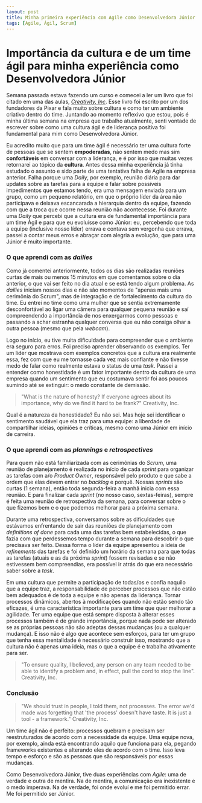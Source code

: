 ```yaml
---
layout: post
title: Minha primeira experiência com Agile como Desenvolvedora Júnior
tags: [Agile, Ágil, Scrum]
---
```




# Importância da cultura e de um time ágil para minha experiência como Desenvolvedora Júnior

Semana passada estava fazendo um curso e comecei a ler um livro que foi citado em uma das aulas, [*Creativity, Inc*](https://www.amazon.com.br/Creativity-Inc-Overcoming-Unseen-Inspiration/dp/0812993012). Esse livro foi escrito por um dos fundadores da Pixar e fala muito sobre cultura e como ter um ambiente criativo dentro do time. Juntando ao momento reflexivo que estou, pois é minha última semana na empresa que trabalho atualmente, senti vontade de escrever sobre como uma cultura ágil e de liderança positiva foi fundamental para mim como Desenvolvedora Júnior.

Eu acredito muito que para um time ágil é necessário ter uma cultura forte de pessoas que se sentem **empoderadas**, não sentem medo mas sim **confortáveis** em conversar com a liderança, e é por isso que muitas vezes retornarei ao tópico da **cultura**. Antes dessa minha experiência já tinha estudado o assunto e sido parte de uma tentativa falha de Agile na empresa anterior. Falha porque uma *Daily*, por exemplo, reunião diária para dar updates sobre as tarefas para a equipe e falar sobre possíveis impedimentos que estamos tendo, era uma mensagem enviada para um grupo, como um pequeno relatório, em que o próprio líder da área não participava e deixava escancarada a hierarquia dentro da equipe, fazendo com que a troca que ocorre nessa reunião não acontecesse. Foi durante uma *Daily* que percebi que a cultura era de fundamental importância para um time Ágil e para que eu evoluísse como Júnior: eu, percebendo que toda a equipe (inclusive nosso líder) errava e contava sem vergonha que errava, passei a contar meus erros e abraçar com alegria a evolução, que para uma Júnior é muito importante.

### O que aprendi com as *dailies*

Como já comentei anteriormente, todos os dias são realizadas reuniões curtas de mais ou menos 15 minutos em que comentamos sobre o dia anterior, o que vai ser feito no dia atual e se está tendo algum problema. As *dailies* iniciam nossos dias e não são momentos de "apenas mais uma cerimônia do Scrum", mas de integração e de fortalecimento da cultura do time. Eu entrei no time como uma mulher que se sentia extremamente desconfortável ao ligar uma câmera para qualquer pequena reunião e saí compreendendo a importância de nos enxergarmos como pessoas e passando a achar estranha qualquer conversa que eu não consiga olhar a outra pessoa (mesmo que pela *webcam*).

Logo no início, eu tive muita dificuldade para compreender que o ambiente era seguro para erros. Foi preciso aprender observando os exemplos. Ter um líder que mostrava com exemplos concretos que a cultura era realmente essa, fez com que eu me tornasse cada vez mais confiante e não tivesse medo de falar como realmente estava o status de uma *task*. Passei a entender como honestidade é um fator importante dentro da cultura de uma empresa quando um sentimento que eu costumava sentir foi aos poucos sumindo até se extinguir: o medo constante de demissão. 

> "What is the nature of honesty? If everyone agrees about its importance, why do we find it hard to be frank?" Creativity, Inc.

Qual é a natureza da honestidade? Eu não sei. Mas hoje sei identificar o sentimento saudável que ela traz para uma equipe: a liberdade de compartilhar ideias, opiniões e críticas, mesmo como uma Júnior em início de carreira.

### O que aprendi com as *plannings* e *retrospectives*

Para quem não está familiarizada com as cerimônias do *Scrum*, uma reunião de planejamento é realizada no início de cada *sprint* para organizar as tarefas com a/o *Product Owner*, responsável pelo produto e que sabe a ordem que elas devem entrar no *backlog* e porquê. Nossas *sprints* são curtas (1 semana), então toda segunda-feira a manhã inicia com essa reunião. E para finalizar cada *sprint* (no nosso caso, sextas-feiras), sempre é feita uma reunião de retrospectiva da semana, para conversar sobre o que fizemos bem e o que podemos melhorar para a próxima semana.

Durante uma retrospectiva, conversamos sobre as dificuldades que estávamos enfrentando de sair das reuniões de planejamento com *definitions of done* para cada uma das tarefas bem estabelecidas, o que fazia com que perdessemos tempo durante a semana para descobrir o que precisava ser feito. Dessa forma o líder da equipe apresentou a ideia de *refinements* das tarefas e foi definido um horário da semana para que todas as tarefas (atuais e as da próxima *sprint*) fossem revisadas e se não estivessem bem compreendias, era possível ir atrás do que era necessário saber sobre a *task*.

Em uma cultura que permite a participação de todas/os e confia naquilo que a equipe traz, a responsabilidade de perceber processos que não estão bem adequados é de toda a equipe e não apenas da liderança. Tornar processos dinâmicos, abertos à modificações quando não estão sendo tão eficazes, é uma característica importante para um time que quer melhorar a agilidade. Ter uma equipe que está sempre disposta à alterar esses processos também é de grande importância, porque nada pode ser alterado se as próprias pessoas não são adeptas dessas mudanças (ou a qualquer mudança). E isso não é algo que acontece sem esforços, para ter um grupo que tenha essa mentalidade é necessário construir isso, mostrando que a cultura não é apenas uma ideia, mas o que a equipe é e trabalha ativamente para ser.

> "To ensure quality, I believed, any person on any team needed to be able to identify a problem and, in effect, pull the cord to stop the line". Creativity, Inc.

### Conclusão

>  "We should trust in people, I told them, not processes. The error we'd made was forgetting that 'the process' doesn't have taste. It is just a tool - a framework." Creativity, Inc.

Um time ágil não é perfeito: processos quebram e precisam ser reestruturados de acordo com a necessidade da equipe. Uma equipe nova, por exemplo, ainda está encontrando aquilo que funciona para ela, pegando frameworks existentes e alterando eles de acordo com o time. Isso leva tempo e esforço e são as pessoas que são responsáveis por essas mudanças.

Como Desenvolvedora Júnior, tive duas experiências com *Agile*: uma de verdade e outra de mentira. Na de mentira, a comunicação era inexistente e o medo imperava. Na de verdade, foi onde evoluí e me foi permitido errar. Me foi permitido ser Júnior.